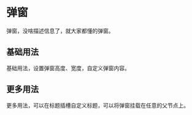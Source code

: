# 弹窗

弹窗，没啥描述信息了，就大家都懂的弹窗。

## 基础用法

基础用法，设置弹窗高度、宽度，自定义弹窗内容。

<ExampleModule fileName="basic"/>

## 更多用法

更多用法，可以在标题插槽自定义标题，可以将弹窗挂载在任意的父节点上。

<ExampleModule fileName="more"/>

<PropsRenderDoc />
